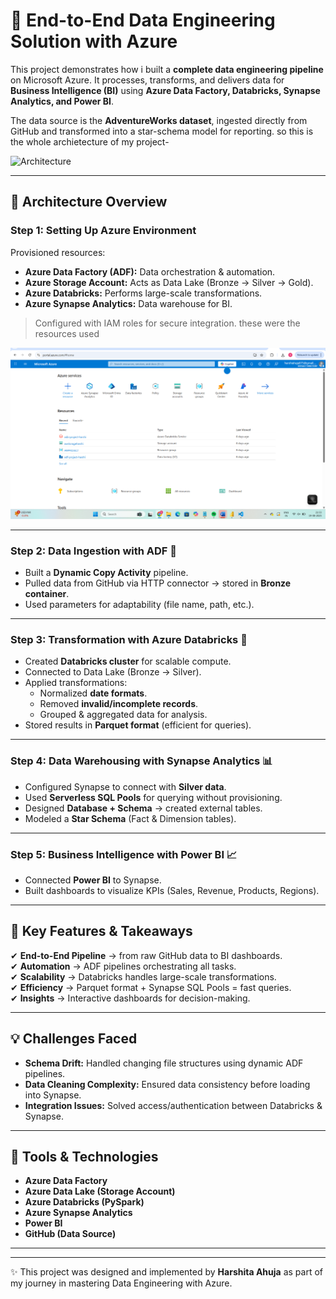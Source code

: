 # 🚀 End-to-End Data Engineering Solution with Azure

This project demonstrates how i built a **complete data engineering pipeline** on Microsoft Azure. It processes, transforms, and delivers data for **Business Intelligence (BI)** using **Azure Data Factory, Databricks, Synapse Analytics, and Power BI**.  

The data source is the **AdventureWorks dataset**, ingested directly from GitHub and transformed into a star-schema model for reporting. 
so this is the whole archietecture of my project-

![Architecture](https://github.com/user-attachments/assets/7c51260a-236e-43ae-a965-91508684014c)


---

## 🔹 Architecture Overview

### **Step 1: Setting Up Azure Environment**
Provisioned resources:
- **Azure Data Factory (ADF):** Data orchestration & automation.  
- **Azure Storage Account:** Acts as Data Lake (Bronze → Silver → Gold).  
- **Azure Databricks:** Performs large-scale transformations.  
- **Azure Synapse Analytics:** Data warehouse for BI.  

> Configured with IAM roles for secure integration.
> these were the resources used

![Setup](https://github.com/Harshita075/data-engineering-azure-project-adventure-works/blob/main/archive/resource-groups.png)

---

### **Step 2: Data Ingestion with ADF** 🚀
- Built a **Dynamic Copy Activity** pipeline.  
- Pulled data from GitHub via HTTP connector → stored in **Bronze container**.  
- Used parameters for adaptability (file name, path, etc.).  



---

### **Step 3: Transformation with Azure Databricks** 🔄
- Created **Databricks cluster** for scalable compute.  
- Connected to Data Lake (Bronze → Silver).  
- Applied transformations:  
  - Normalized **date formats**.  
  - Removed **invalid/incomplete records**.  
  - Grouped & aggregated data for analysis.  
- Stored results in **Parquet format** (efficient for queries).  



---

### **Step 4: Data Warehousing with Synapse Analytics** 📊
- Configured Synapse to connect with **Silver data**.  
- Used **Serverless SQL Pools** for querying without provisioning.  
- Designed **Database + Schema** → created external tables.  
- Modeled a **Star Schema** (Fact & Dimension tables).  



---

### **Step 5: Business Intelligence with Power BI** 📈
- Connected **Power BI** to Synapse.  
- Built dashboards to visualize KPIs (Sales, Revenue, Products, Regions).  



---

## 🌟 Key Features & Takeaways
✔ **End-to-End Pipeline** → from raw GitHub data to BI dashboards.  
✔ **Automation** → ADF pipelines orchestrating all tasks.  
✔ **Scalability** → Databricks handles large-scale transformations.  
✔ **Efficiency** → Parquet format + Synapse SQL Pools = fast queries.  
✔ **Insights** → Interactive dashboards for decision-making.  

---

## 💡 Challenges Faced
- **Schema Drift:** Handled changing file structures using dynamic ADF pipelines.  
- **Data Cleaning Complexity:** Ensured data consistency before loading into Synapse.  
- **Integration Issues:** Solved access/authentication between Databricks & Synapse.  

---

## 📌 Tools & Technologies
- **Azure Data Factory**  
- **Azure Data Lake (Storage Account)**  
- **Azure Databricks (PySpark)**  
- **Azure Synapse Analytics**  
- **Power BI**  
- **GitHub (Data Source)**  

---

 ---
✨ This project was designed and implemented by **Harshita Ahuja** as part of my journey in mastering Data Engineering with Azure.  

